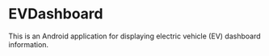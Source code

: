 # EVDashboard

This is an Android application for displaying electric vehicle (EV) dashboard information.
